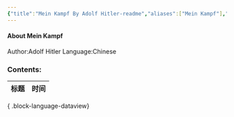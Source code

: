```yaml
---
{"title":"Mein Kampf By Adolf Hitler-readme","aliases":["Mein Kampf"],"tags":["Mein_Kampf"],"dg-publish":true,"dg-note-icon":1,"permalink":"/🌓Interest_兴趣/History/Mein Kampf/0.0Readme/","dgPassFrontmatter":true,"noteIcon":1,"created":"2024-09-02T08:00:01.848+08:00","updated":"2024-09-19T16:12:34.884+08:00"}
---
```


#### About Mein Kampf
Author:Adolf Hitler
Language:Chinese
### Contents:
| 标题 | 时间 |
| -- | -- |

{ .block-language-dataview}

